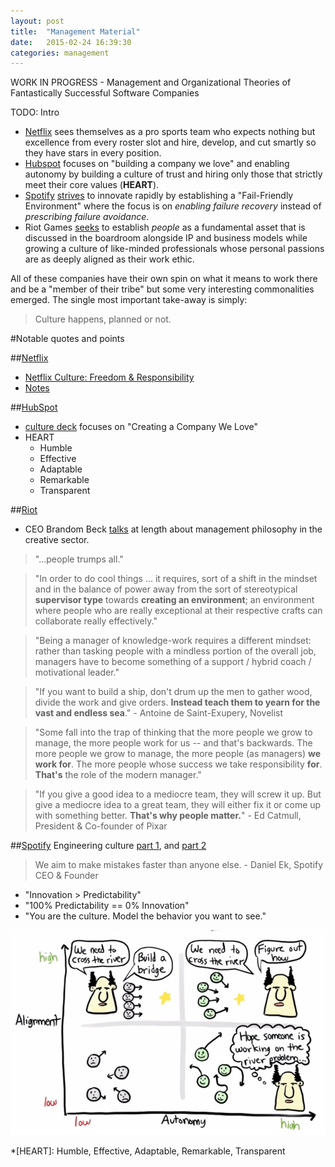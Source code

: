 ```yaml
---
layout: post
title:  "Management Material"
date:   2015-02-24 16:39:30
categories: management
---
```


WORK IN PROGRESS - Management and Organizational Theories of Fantastically Successful Software Companies

TODO: Intro 

* [Netflix][netflix_deck] sees themselves as a pro sports team who expects nothing but excellence from every roster slot and hire, develop, and cut smartly so they have stars in every position. 
* [Hubspot][hubspot_deck] focuses on "building a company we love" and enabling autonomy by building a culture of trust and hiring only those that strictly meet their core values (**HEART**). 
* [Spotify][spotify_talk_1] [strives][spotify_talk_2] to innovate rapidly by establishing a "Fail-Friendly Environment" where the focus is on _enabling failure recovery_ instead of _prescribing failure avoidance_. 
* Riot Games [seeks][riot_talk] to establish _people_ as a fundamental asset that is discussed in the boardroom alongside IP and business models while growing a culture of like-minded professionals whose personal passions are as deeply aligned as their work ethic.

All of these companies have their own spin on what it means to work there and be a "member of their tribe" but some very interesting commonalities emerged. The single most important take-away is simply: 

> Culture happens, planned or not.



#Notable quotes and points

##[Netflix][netflix_corp]

- [Netflix Culture: Freedom & Responsibility][netflix_deck] 
- [Notes][netflix_post]


##[HubSpot][hubspot_corp]

* [culture deck][hubspot_deck] focuses on "Creating a Company We Love"
* HEART
  * Humble
  * Effective
  * Adaptable
  * Remarkable
  * Transparent

##[Riot][riot_corp]

* CEO Brandom Beck [talks][riot_talk] at length about management philosophy in the creative sector.

> "...people trumps all."

> "In order to do cool things ... it requires, sort of a shift in the mindset and in the balance of power away from the sort of stereotypical **supervisor type** towards **creating an environment**; an environment where people who are really exceptional at their respective crafts can collaborate really effectively."

> "Being a manager of knowledge-work requires a different mindset: rather than tasking people with a mindless portion of the overall job, managers have to become something of a support / hybrid coach / motivational leader."

> "If you want to build a ship, don't drum up the men to gather wood, divide the work and give orders. **Instead teach them to yearn for the vast and endless sea**." - Antoine de Saint-Exupery, Novelist

> "Some fall into the trap of thinking that the more people we grow to manage, the more people work for us -- and that's backwards. The more people we grow to manage, the more people (as managers) **we work for**. The more people whose success we take responsibility **for**. **That's** the role of the modern manager." 

> "If you give a good idea to a mediocre team, they will screw it up. But give a mediocre idea to a great team, they will either fix it or come up with something better. **That's why people matter.**" - Ed Catmull, President & Co-founder of Pixar

##[Spotify][spotify_corp]
Engineering culture [part 1][spotify_talk_1], and [part 2][spotify_talk_2]

> We aim to make mistakes faster than anyone else. - Daniel Ek, Spotify CEO & Founder 

  - "Innovation > Predictability"
  - "100% Predictability == 0% Innovation"
  - "You are the culture. Model the behavior you want to see."

![autonomy](/assets/alignmentXautonomy.jpg)

[hubspot_corp]:		http://www.hubspot.com/
[hubspot_deck]:		http://www.slideshare.net/HubSpot/the-hubspot-culture-code-creating-a-company-we-love
[netflix_corp]:		http://www.netflix.com/
[netflix_deck]:		http://www.slideshare.net/reed2001/culture-1798664
[netflix_post]:		/netflix_culture/
[riot_corp]:		http://www.riotgames.com/
[riot_talk]: 		https://www.youtube.com/watch?feature=player_embedded&v=6PxxExsVA_Y
[spotify_corp]:		https://www.spotify.com/us/
[spotify_talk_1]:	https://labs.spotify.com/2014/03/27/spotify-engineering-culture-part-1/
[spotify_talk_2]:	https://labs.spotify.com/2014/09/20/spotify-engineering-culture-part-2/

*[HEART]:			Humble, Effective, Adaptable, Remarkable, Transparent